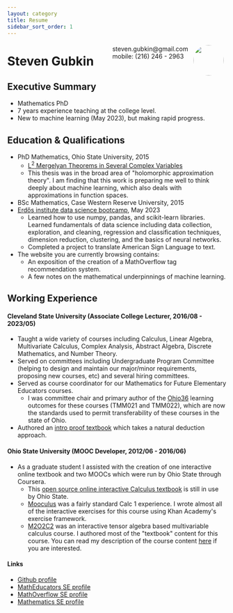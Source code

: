 ```yaml
---
layout: category
title: Resume 
sidebar_sort_order: 1
---
```

<img style="float:right;border-radius:50%;width:70px;padding:6px" src="avatar-man.jpg" />

<span style="float:right;padding:6px"> 
  steven.gubkin@gmail.com <br> mobile: (216) 246 - 2963
</span>

# Steven Gubkin  

## Executive Summary

* Mathematics PhD
* 7 years experience teaching at the college level.
* New to machine learning (May 2023), but making rapid progress.

## Education & Qualifications

* PhD Mathematics, Ohio State University, 2015
    * [L<sup>2</sup> Mergelyan Theorems in Several Complex Variables](https://etd.ohiolink.edu/apexprod/rws_etd/send_file/send?accession=osu1430998320&disposition=inline)
    * This thesis was in the broad area of "holomorphic approximation theory".  I am finding that this work is preparing me well to think deeply about machine learning, which also deals with approximations in function spaces.
* BSc Mathematics, Case Western Reserve University, 2015
* [Erdős institute data science bootcamp](https://www.erdosinstitute.org/certificates/spring-2023/data-science-boot-camp/steven-gubkin), May 2023
    * Learned how to use numpy, pandas, and scikit-learn libraries.  Learned fundamentals of data science including data collection, exploration, and cleaning, regression and classification techniques, dimension reduction, clustering, and the basics of neural networks.
    * Completed a project to translate American Sign Language to text.
* The website you are currently browsing contains:
    * An exposition of the creation of a MathOverflow tag recommendation system.
    * A few notes on the mathematical underpinnings of machine learning.

## Working Experience

#### Cleveland State University (Associate College Lecturer, 2016/08 - 2023/05) 

* Taught a wide variety of courses including Calculus, Linear Algebra, Multivariate Calculus, Complex Analysis, Abstract Algebra, Discrete Mathematics, and Number Theory.
* Served on committees including Undergraduate Program Committee (helping to design and maintain our major/minor requirements, proposing new courses, etc) and several hiring committees.
* Served as course coordinator for our Mathematics for Future Elementary Educators courses.
    * I was committee chair and primary author of the [Ohio36](https://transfercredit.ohio.gov/educational-partners/educational-partner-initiatives/ohio-transfer-36/learning-outcomes) learning outcomes for these courses (TMM021 and TMM022), which are now the standards used to permit transferability of these courses in the state of Ohio.
* Authored an [intro proof textbook](https://github.com/StevenGubkin/intro-proof) which takes a natural deduction approach.


#### Ohio State University (MOOC Developer, 2012/06 - 2016/06)

* As a graduate student I assisted with the creation of one interactive online textbook and two MOOCs which were run by Ohio State through Coursera.
    * This [open source online interactive Calculus textbook](https://ximera.osu.edu/mooculus/calculus1) is still in use by Ohio State.
    * [Mooculus](https://github.com/ASCTech/mooculus/tree/master/public/khan-exercises/) was a fairly standard Calc 1 experience.  I wrote almost all of the interactive exercises for this course using Khan Academy's exercise framework.
    * [M2O2C2](https://github.com/kisonecat/m2o2c2) was an interactive tensor algebra based multivariable calculus course.  I authored most of the "textbook" content for this course.  You can read my description of the course content [here](https://matheducators.stackexchange.com/a/139/117) if you are interested. 

#### Links

* [Github profile](https://github.com/StevenGubkin/)
* [MathEducators SE profile](https://matheducators.stackexchange.com/users/117/steven-gubkin)
* [MathOverflow SE profile](https://mathoverflow.net/users/1106/steven-gubkin)
* [Mathematics SE profile](https://math.stackexchange.com/users/34287/steven-gubkin)





<!--Format copied from [casualwriter's template](https://github.com/casualwriter/casual-markdown-cv/blob/main/resume.md?plain=1) -->